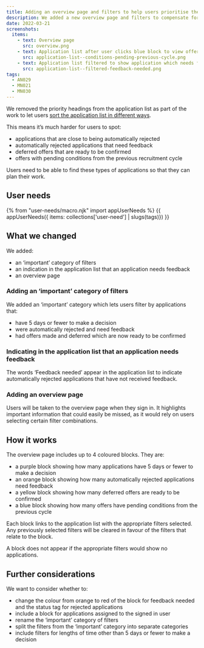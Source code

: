 ```yaml
---
title: Adding an overview page and filters to help users prioritise their work
description: We added a new overview page and filters to compensate for removing priority headings from the application list.
date: 2022-03-21
screenshots:
  items:
    - text: Overview page
      src: overview.png
    - text: Application list after user clicks blue block to view offers with conditions pending from the previous recruitment cycle
      src: application-list--conditions-pending-previous-cycle.png
    - text: Application list filtered to show application which needs feedback, marked with ‘Feedback needed’
      src: application-list--filtered-feedback-needed.png
tags:
  - AN029
  - MN021
  - MN030
---
```


We removed the priority headings from the application list as part of the work to let users [sort the application list in different ways](/manage-teacher-training-applications/sorting-the-application-list-in-different-ways/).

This means it’s much harder for users to spot:

- applications that are close to being automatically rejected
- automatically rejected applications that need feedback
- deferred offers that are ready to be confirmed
- offers with pending conditions from the previous recruitment cycle

Users need to be able to find these types of applications so that they can plan their work.

## User needs

{% from "user-needs/macro.njk" import appUserNeeds %}
{{ appUserNeeds({ items: collections['user-need'] | slugs(tags)}) }}

## What we changed

We added:

- an ‘important’ category of filters
- an indication in the application list that an application needs feedback
- an overview page

### Adding an ‘important’ category of filters

We added an ‘important’ category which lets users filter by applications that:


- have 5 days or fewer to make a decision
- were automatically rejected and need feedback
- had offers made and deferred which are now ready to be confirmed

### Indicating in the application list that an application needs feedback

The words ‘Feedback needed’ appear in the application list to indicate automatically rejected applications that have not received feedback.

### Adding an overview page

Users will be taken to the overview page when they sign in. It highlights important information that could easily be missed, as it would rely on users selecting certain filter combinations.

## How it works

The overview page includes up to 4 coloured blocks. They are:

- a purple block showing how many applications have 5 days or fewer to make a decision
- an orange block showing how many automatically rejected applications need feedback
- a yellow block showing how many deferred offers are ready to be confirmed
- a blue block showing how many offers have pending conditions from the previous cycle

Each block links to the application list with the appropriate filters selected. Any previously selected filters will be cleared in favour of the filters that relate to the block.

A block does not appear if the appropriate filters would show no applications.

## Further considerations

We want to consider whether to:

- change the colour from orange to red of the block for feedback needed and the status tag for rejected applications
- include a block for applications assigned to the signed in user
- rename the ‘important’ category of filters
- split the filters from the ‘important’ category into separate categories
- include filters for lengths of time other than 5 days or fewer to make a decision
